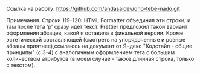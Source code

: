 Ссылка на работу: 
https://github.com/andasaidev/ono-tebe-nado.git

Примечания. 
Строки 119-120: HTML Formatter объединил эти строки, и там после тега 'p' сразу идет текст. 
Prettier предложил такой вариант оформления абзацев, какой я оставила в финальной версии. Кроме эстетической составляющей (смотреть на упорядоченные и ровные абзацы приятнее),ссылаюсь на документ от Яндекс "Кодстайл - общие принципы" (с.3-4) с аналогичным оформлением тега с большим количеством атрибутов (в моем случае - также длинная строка, только с текстом).